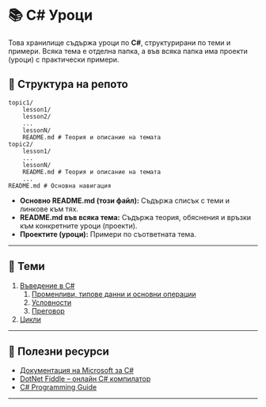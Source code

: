 # 📚 C# Уроци

Това хранилище съдържа уроци по **C#**, структурирани по теми и примери.
Всяка тема е отделна папка, а във всяка папка има проекти (уроци) с практически примери.

## 📂 Структура на репото
    topic1/
        lesson1/
        lesson2/
        ...
        lessonN/
        README.md # Теория и описание на темата
    topic2/
        lesson1/
        ...
        lessonN/
        README.md # Теория и описание на темата
        ...
    README.md # Основна навигация


- **Основно README.md (този файл):** Съдържа списък с теми и линкове към тях.
- **README.md във всяка тема:** Съдържа теория, обяснения и връзки към конкретните уроци (проекти).
- **Проектите (уроци):** Примери по съответната тема.

---

## 🚀 Теми

1. [Въведение в C#](./introduction/README.md)
   1. [Променливи, типове данни и основни операции](./introduction/variables/README.md)
   2. [Условности](./introduction/conditions/README.md)
   3. [Преговор](./introduction/review/README.md)
3. [Цикли](./loops/README.md)

---

## 📖 Полезни ресурси

- [Документация на Microsoft за C#](https://learn.microsoft.com/en-us/dotnet/csharp/)
- [DotNet Fiddle – онлайн C# компилатор](https://dotnetfiddle.net/)
- [C# Programming Guide](https://learn.microsoft.com/en-us/dotnet/csharp/programming-guide/)

---
